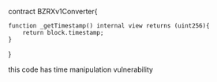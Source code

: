 contract BZRXv1Converter{

    function _getTimestamp() internal view returns (uint256){
        return block.timestamp;
    }
}

 this code has time manipulation vulnerability